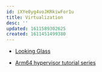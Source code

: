 ```yaml
---
id: iXYe0yg4voJKRkiwFor1u
title: Virtualization
desc: ''
updated: 1611589302625
created: 1611451499380
---
```


- [Looking Glass](https://looking-glass.io/)

- [Arm64 hypervisor tutorial series](https://ashw.io/series/arm64-hypervisor-tutorial)
